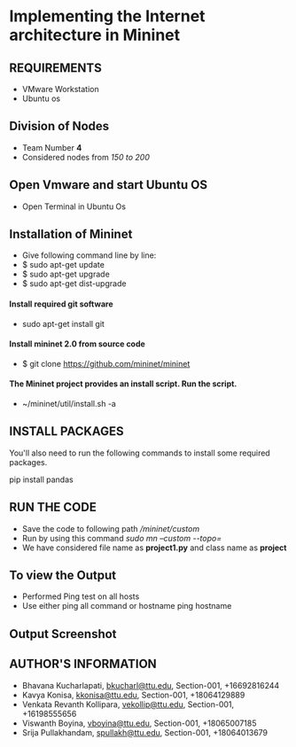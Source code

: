 # Implementing the Internet architecture in Mininet 
## REQUIREMENTS
* VMware Workstation
* Ubuntu os
## Division of Nodes
* Team Number **4**
* Considered nodes from *150 to 200*
## Open Vmware and start Ubuntu OS
* Open Terminal in Ubuntu Os

## Installation of Mininet
* Give following command line by line:
* $ sudo apt-get update
* $ sudo apt-get upgrade
* $ sudo apt-get dist-upgrade
#### Install required git software
* sudo apt-get install git
#### Install mininet 2.0 from source code
* $ git clone https://github.com/mininet/mininet
#### The Mininet project provides an install script. Run the script. 
* ~/mininet/util/install.sh -a


## INSTALL PACKAGES
You'll also need to run the following commands to install some required packages.  

 pip install pandas
 
 
 
## RUN THE CODE  
* Save the code to following path */mininet/custom*  
* Run by using this command *sudo mn –custom <python file name.py>  --topo=<class name>*
* We have considered file name as **project1.py** and class name as **project**

## To view the Output
 * Performed Ping test on all hosts
 * Use either ping all command or hostname ping hostname
  
## Output Screenshot
  

## AUTHOR'S INFORMATION

* Bhavana Kucharlapati, bkucharl@ttu.edu, Section-001, +16692816244
*  Kavya Konisa, kkonisa@ttu.edu, Section-001, +18064129889
*   Venkata Revanth Kollipara, vekollip@ttu.edu, Section-001, +16198555656
*    Viswanth Boyina, vboyina@ttu.edu, Section-001, +18065007185
*    Srija Pullakhandam, spullakh@ttu.edu, Section-001, +18064013679
